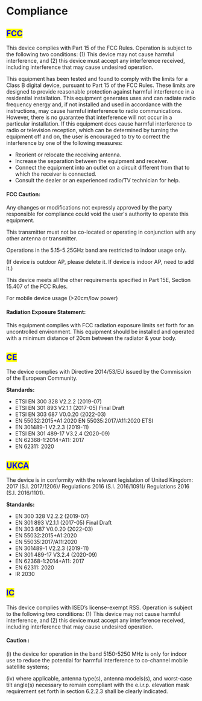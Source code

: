 # Compliance

## <mark style="color:blue;">FCC</mark>

This device complies with Part 15 of the FCC Rules. Operation is subject to the following two conditions: (1) This device may not cause harmful interference, and (2) this device must accept any interference received, including interference that may cause undesired operation.

This equipment has been tested and found to comply with the limits for a Class B digital device, pursuant to Part 15 of the FCC Rules. These limits are designed to provide reasonable protection against harmful interference in a residential installation. This equipment generates uses and can radiate radio frequency energy and, if not installed and used in accordance with the instructions, may cause harmful interference to radio communications.  However, there is no guarantee that interference will not occur in a particular installation.  If this equipment does cause harmful interference to radio or television reception, which can be determined by turning the equipment off and on, the user is encouraged to try to correct the interference by one of the following measures:

* Reorient or relocate the receiving antenna.
* Increase the separation between the equipment and receiver.
* Connect the equipment into an outlet on a circuit different from that to which the receiver is connected.
* Consult the dealer or an experienced radio/TV technician for help.

#### **FCC Caution:**&#x20;

Any changes or modifications not expressly approved by the party responsible for compliance could void the user's authority to operate this equipment.

This transmitter must not be co-located or operating in conjunction with any other antenna or transmitter.

Operations in the 5.15-5.25GHz band are restricted to indoor usage only.

(If device is outdoor AP, please delete it. If device is indoor AP, need to add it.)

This device meets all the other requirements specified in Part 15E, Section 15.407 of the FCC Rules.

For mobile device usage (>20cm/low power)

#### **Radiation Exposure Statement:**&#x20;

This equipment complies with FCC radiation exposure limits set forth for an uncontrolled environment. This equipment should be installed and operated with a minimum distance of 20cm between the radiator & your body.

## <mark style="color:blue;">CE</mark>

The device complies with Directive 2014/53/EU issued by the Commission of the European Community.

**Standards:**

* ETSI EN 300 328 V2.2.2 (2019-07)&#x20;
* ETSI EN 301 893 V2.1.1 (2017-05) Final Draft&#x20;
* ETSI EN 303 687 V0.0.20 (2022-03)&#x20;
* EN 55032:2015+A1:2020 EN 55035:2017/A11:2020 ETSI&#x20;
* EN 301489-1 V2.2.3 (2019-11)&#x20;
* ETSI EN 301 489-17 V3.2.4 (2020-09)&#x20;
* EN 62368-1:2014+A11: 2017&#x20;
* EN 62311: 2020

## <mark style="color:blue;">UKCA</mark>

The device is in conformity with the relevant legislation of United Kingdom: 2017 (S.I. 2017/1206)/ Regulations 2016 (S.I. 2016/1091)/ Regulations 2016 (S.I. 2016/1101).

**Standards:**

* EN 300 328 V2.2.2 (2019-07)&#x20;
* EN 301 893 V2.1.1 (2017-05) Final Draft&#x20;
* EN 303 687 V0.0.20 (2022-03)&#x20;
* EN 55032:2015+A1:2020&#x20;
* EN 55035:2017/A11:2020&#x20;
* EN 301489-1 V2.2.3 (2019-11)&#x20;
* EN 301 489-17 V3.2.4 (2020-09)&#x20;
* EN 62368-1:2014+A11: 2017&#x20;
* EN 62311: 2020&#x20;
* IR 2030

## <mark style="color:blue;">IC</mark>

This device complies with ISED’s license-exempt RSS. Operation is subject to the following two conditions: (1) This device may not cause harmful interference, and (2) this device must accept any interference received, including interference that may cause undesired operation.

#### **Caution :**

(i) the device for operation in the band 5150-5250 MHz is only for indoor use to reduce the potential for harmful interference to co-channel mobile satellite systems;

(iv) where applicable, antenna type(s), antenna models(s), and worst-case tilt angle(s) necessary to remain compliant with the e.i.r.p. elevation mask requirement set forth in section 6.2.2.3 shall be clearly indicated.

## <mark style="color:blue;"></mark>
